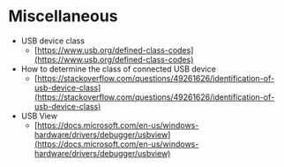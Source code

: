 # Miscellaneous

* USB device class
  * [https://www.usb.org/defined-class-codes](https://www.usb.org/defined-class-codes)
* How to determine the class of connected USB device
  * [https://stackoverflow.com/questions/49261626/identification-of-usb-device-class](https://stackoverflow.com/questions/49261626/identification-of-usb-device-class)
* USB View
  * [https://docs.microsoft.com/en-us/windows-hardware/drivers/debugger/usbview](https://docs.microsoft.com/en-us/windows-hardware/drivers/debugger/usbview)

